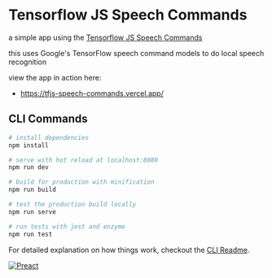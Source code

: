 # Tensorflow JS Speech Commands
a simple app using the [Tensorflow JS Speech Commands](https://github.com/tensorflow/tfjs-models/tree/master/speech-commands)

this uses Google's TensorFlow speech command models to do local speech recognition

view the app in action here:
* https://tfjs-speech-commands.vercel.app/



## CLI Commands

``` bash
# install dependencies
npm install

# serve with hot reload at localhost:8080
npm run dev

# build for production with minification
npm run build

# test the production build locally
npm run serve

# run tests with jest and enzyme
npm run test
```

For detailed explanation on how things work, checkout the [CLI Readme](https://github.com/developit/preact-cli/blob/master/README.md).

[![Preact](https://i.imgur.com/YqCHvEW.gif)](https://preactjs.com)
